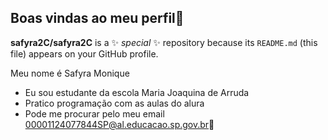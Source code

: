 ## Boas vindas ao meu perfil💜


**safyra2C/safyra2C** is a ✨ _special_ ✨ repository because its `README.md` (this file) appears on your GitHub profile.

Meu nome é Safyra Monique

- Eu sou estudante da escola Maria Joaquina de Arruda
- Pratico programação com as aulas do alura
- Pode me procurar pelo meu email 00001124077844SP@al.educacao.sp.gov.br💚

